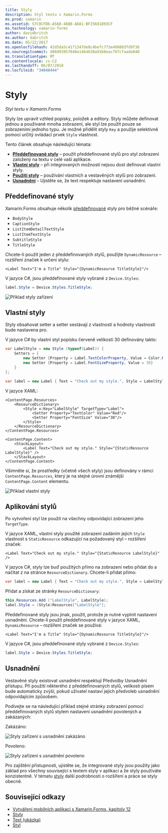 ```yaml
---
title: Styly
description: Styl textu v Xamarin.Forms
ms.prod: xamarin
ms.assetid: 57C0CFD6-A568-46B8-ADA1-BF25681893CF
ms.technology: xamarin-forms
author: davidbritch
ms.author: dabritch
ms.date: 05/22/2017
ms.openlocfilehash: 42d5da5c4171347de8c4befc773e498803fd9f36
ms.sourcegitcommit: d80d93957040a14b4638a91b0eac797cfaade840
ms.translationtype: MT
ms.contentlocale: cs-CZ
ms.lasthandoff: 06/07/2018
ms.locfileid: "34848444"
---
```

# <a name="styles"></a>Styly

_Styl textu v Xamarin.Forms_


Styly lze upravit vzhled popisky, položek a editory. Styly můžete definovat jednou a používané mnoha zobrazení, ale styl lze použít pouze se zobrazeními jednoho typu.
Je možné přidělit styly `Key` a použije selektivně pomocí určitý ovládací prvek `Style` vlastnost.

Tento článek obsahuje následující témata:

- **[Předdefinované styly](#Built-In_Styles)**  &ndash; použít předdefinované stylů pro styl zobrazení založený na textu v celé vaší aplikace.
- **[Vlastní styly](#Custom_Styles)**  &ndash; při integrovaných možností nejsou dost definovat vlastní styly.
- **[Použití styly](#Applying_Styles)**  &ndash; používání vlastních a vestavěných stylů pro zobrazení.
- **[Usnadnění](#Accessibility)**  &ndash; Ujistěte se, že text respektuje nastavení usnadnění.

<a name="Built-In_Styles" />

## <a name="built-in-styles"></a>Předdefinované styly

Xamarin.Forms obsahuje několik [předdefinované](http://developer.xamarin.com/api/type/Xamarin.Forms.Device+Styles/) styly pro běžné scénáře:

- `BodyStyle`
- `CaptionStyle`
- `ListItemDetailTextStyle`
- `ListItemTextStyle`
- `SubtitleStyle`
- `TitleStyle`

Chcete-li použít jeden z předdefinovaných stylů, použijte `DynamicResource` – rozšíření značek k určení stylu:

```xaml
<Label Text="I'm a Title" Style="{DynamicResource TitleStyle}"/>
```

V jazyce C#, jsou předdefinované styly vybrané z `Device.Styles`:

```csharp
label.Style = Device.Styles.TitleStyle;
```

![](styles-images/builtinstyles.png "Příklad styly zařízení")

<a name="Custom_Styles" />

## <a name="custom-styles"></a>Vlastní styly

Styly obsahovat setter a setter sestávají z vlastnosti a hodnoty vlastnosti bude nastavena pro.

V jazyce C# by vlastní styl popisku červeně velikosti 30 definovány takto:

```csharp
var LabelStyle = new Style (typeof(Label)) {
    Setters = {
        new Setter {Property = Label.TextColorProperty, Value = Color.Red},
        new Setter {Property = Label.FontSizeProperty, Value = 30}
    }
};

var label = new Label { Text = "Check out my style.", Style = LabelStyle };
```

V jazyce XAML:

```xaml
<ContentPage.Resources>
    <ResourceDictionary>
        <Style x:Key="LabelStyle" TargetType="Label">
            <Setter Property="TextColor" Value="Red"/>
            <Setter Property="FontSize" Value="30"/>
        </Style>
    </ResourceDictionary>
</ContentPage.Resources>

<ContentPage.Content>
    <StackLayout>
        <Label Text="Check out my style." Style="{StaticResource LabelStyle}" />
    </StackLayout>
</ContentPage.Content>
```

Všimněte si, že prostředky (včetně všech styly) jsou definovány v rámci `ContentPage.Resources`, který je na stejné úrovni známější `ContentPage.Content` elementu.

![](styles-images/customstyle.png "Příklad vlastní styly")

<a name="Applying_Styles" />

## <a name="applying-styles"></a>Aplikování stylů

Po vytvoření styl lze použít na všechny odpovídající zobrazení jeho `TargetType`.

V jazyce XAML, vlastní styly použité zobrazení zadáním jejich `Style` vlastnost s `StaticResource` odkazující na požadovaný styl – rozšíření značek:

```xaml
<Label Text="Check out my style." Style="{StaticResource LabelStyle}" />
```

V jazyce C#, styly lze buď použitých přímo na zobrazení nebo přidat do a načítat z na stránce `ResourceDictionary`. Chcete-li přidat přímo:

```csharp
var label = new Label { Text = "Check out my style.", Style = LabelStyle };
```

Přidat a získat ze stránky `ResourceDictionary`:

```csharp
this.Resources.Add ("LabelStyle", LabelStyle);
label.Style = (Style)Resources["LabelStyle"];
```

Předdefinované styly jsou jinak, použít, protože je nutné vyplnit nastavení usnadnění. Chcete-li použít předdefinované styly v jazyce XAML, `DynamicResource` – rozšíření značek se používá:

```xaml
<Label Text="I'm a Title" Style="{DynamicResource TitleStyle}"/>
```

V jazyce C#, jsou předdefinované styly vybrané z `Device.Styles`:

```csharp
label.Style = Device.Styles.TitleStyle;
```

## <a name="accessibility"></a>Usnadnění

Vestavěné styly existovat usnadnění respektují Předvolby Usnadnění přístupu. Při použití některého z předdefinovaných stylů, velikosti písem bude automaticky zvýší, pokud uživatel nastaví jejich předvoleb usnadnění odpovídajícím způsobem.

Podívejte se na následující příklad stejné stránky zobrazení pomocí předdefinovaných stylů stylem nastavení usnadnění povolených a zakázaných:

Zakázáno:

![](styles-images/pre-access.png "Styly zařízení s usnadnění zakázáno")

Povoleno:

![](styles-images/post-access.png "Styly zařízení s usnadnění povoleno")

Pro zajištění přístupnosti, ujistěte se, že integrované styly jsou použity jako základ pro všechny související s textem styly v aplikaci a že styly používáte konzistentně. V tématu [styly](~/xamarin-forms/user-interface/styles/index.md) další podrobnosti o rozšíření a práce se styly obecně.


## <a name="related-links"></a>Související odkazy

- [Vytváření mobilních aplikací s Xamarin.Forms, kapitoly 12](https://developer.xamarin.com/r/xamarin-forms/book/chapter12.pdf)
- [Styly](~/xamarin-forms/user-interface/styles/index.md)
- [Text (ukázka)](https://developer.xamarin.com/samples/xamarin-forms/UserInterface/Text)
- [Styl](https://developer.xamarin.com/api/type/Xamarin.Forms.Style/)

